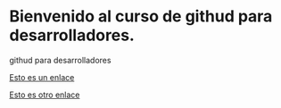 # Bienvenido al curso de githud para desarrolladores.

githud para desarrolladores

[Esto es un enlace](https://www.google.com/)

[Esto es otro enlace](https://www.linkedin.com/learning/github-para-programadores-2/editar-archivos-en-github)
